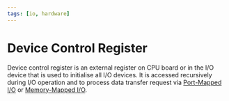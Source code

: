 ```yaml
---
tags: [io, hardware]
---
```


# Device Control Register

Device control register is an external register on CPU board or in the I/O
device that is used to initialise all I/O devices. It is accessed recursively
during I/O operation and to process data transfer request via
[Port-Mapped I/O](202404061054.md) or [Memory-Mapped I/O](202404061058.md).
